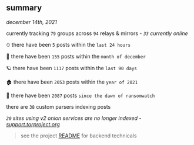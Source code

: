 
## summary
_december 14th, 2021_

currently tracking `79` groups across `94` relays & mirrors - _`33` currently online_

⏲ there have been `5` posts within the `last 24 hours`

🦈 there have been `155` posts within the `month of december`

🪐 there have been `1117` posts within the `last 90 days`

🏚 there have been `2053` posts within the `year of 2021`

🦕 there have been `2087` posts `since the dawn of ransomwatch`

there are `38` custom parsers indexing posts

_`20` sites using v2 onion services are no longer indexed - [support.torproject.org](https://support.torproject.org/onionservices/v2-deprecation/)_

> see the project [README](https://github.com/thetanz/ransomwatch#ransomwatch--) for backend technicals
